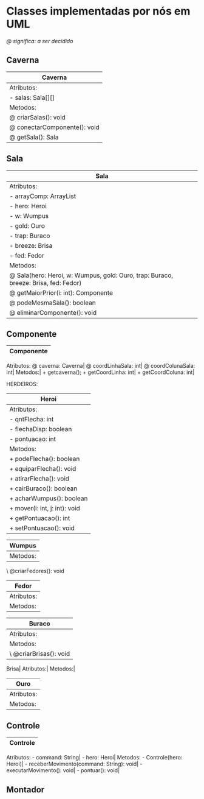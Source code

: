 # Classes implementadas por nós em UML
 
<i>@ significa: a ser decidido</i>
 
## Caverna
 
Caverna   |
----------|
Atributos:|
\- salas: Sala[][]|
Metodos:|
\@ criarSalas(): void|
\@ conectarComponente(): void|
\@ getSala(): Sala|

## Sala
Sala|
----------|
Atributos:|
\- arrayComp: ArrayList<Componente>|
\- hero: Heroi|
\- w: Wumpus|
\- gold: Ouro|
\- trap: Buraco|
\- breeze: Brisa|
\- fed: Fedor|
Metodos:|
\@ Sala(hero: Heroi, w: Wumpus, gold: Ouro, trap: Buraco, breeze: Brisa, fed: Fedor)|
\@ getMaiorPrior(i: int): Componente|
\@ podeMesmaSala(): boolean|
\@ eliminarComponente(): void|
 
## Componente
Componente|
--------|
Atributos:
\@ caverna: Caverna|
\@ coordLinhaSala: int|
\@ coordColunaSala: int|
Metodos:|
\+ getcaverna();
\+ getCoordLinha: int|
\+ getCoordColuna: int|
 
HERDEIROS:
 
Heroi|
-----|
Atributos:|
\- qntFlecha: int|
\- flechaDisp: boolean|
\- pontuacao: int|
Metodos:|
\+ podeFlecha(): boolean|
\+ equiparFlecha(): void|
\+ atirarFlecha(): void|
\+ cairBuraco(): boolean|
\+ acharWumpus(): boolean|
\+ mover(i: int, j: int): void|
\+ getPontuacao(): int|
\+ setPontuacao(): void|
 
Wumpus|
------|
Metodos:|
\ @criarFedores(): void

Fedor|
-----|
Atributos:|
Metodos:|

Buraco|
------|
Atributos:|
Metodos:|
\ @criarBrisas(): void|

Brisa|
Atributos:|
Metodos:|

Ouro|
----|
Atributos:|
Metodos:|



## Controle
|Controle|
---------|
Atributos:
\- command: String|
\- hero: Heroi|
Metodos:
\- Controle(hero: Heroi)|
\- receberMovimento(command: String): void|
\- executarMovimento(): void|
\- pontuar(): void|

## Montador
